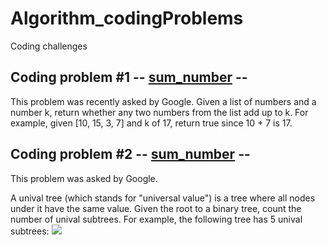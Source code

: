 # Algorithm_codingProblems
Coding challenges

## Coding problem #1 -- [sum_number](https://github.com/WalidRH/Algorithm_codingProblems/tree/main/sum_number) --
This problem was recently asked by Google.
Given a list of numbers and a number k, return whether any two numbers from the list add up to k.
For example, given [10, 15, 3, 7] and k of 17, return true since 10 + 7 is 17.

## Coding problem #2 -- [sum_number](https://github.com/WalidRH/Algorithm_codingProblems/tree/main/unival_tree) --
This problem was asked by Google.

A unival tree (which stands for "universal value") is a tree where all nodes under it have the same value.
Given the root to a binary tree, count the number of unival subtrees.
For example, the following tree has 5 unival subtrees:
<img src="https://mcusercontent.com/4728a0b0c9cf89abf07c6e32a/images/f6cc4188-523e-483b-a653-1d982ab81ddc.png">

